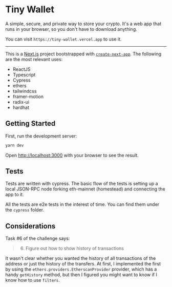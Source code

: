 # Tiny Wallet

A simple, secure, and private way to store your crypto. It's a web app that runs in your browser, so you don't have to download anything.

You can visit `https://tiny-wallet.vercel.app` to use it.

---

This is a [Next.js](https://nextjs.org/) project bootstrapped with [`create-next-app`](https://github.com/vercel/next.js/tree/canary/packages/create-next-app). The following are the most relevant uses:

* ReactJS
* Typescript
* Cypress
* ethers
* tailwindcss
* framer-motion
* radix-ui
* hardhat

## Getting Started

First, run the development server:

```bash
yarn dev
```

Open [http://localhost:3000](http://localhost:3000) with your browser to see the result.

## Tests

Tests are written with cypress. The basic flow of the tests is setting up a local JSON-RPC node forking eth-mainnet (homestead)
and connecting the app to it.

All the tests are e2e tests in the interest of time. You can find them under the `cypress` folder.

## Considerations

Task #6 of the challenge says:

> 6. Figure out how to show history of transactions

It wasn't clear whether you wanted the history of all transactions of the address or just the history of the transfers.
At first, I implemented the first by using the `ethers.providers.EtherscanProvider` provider, which has a handy `getHistory`
method, but then I figured you might want to know if I know how to use `filters`.

